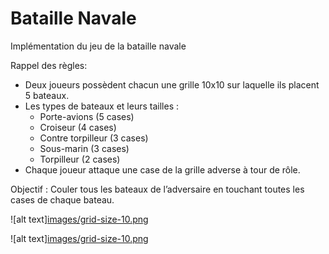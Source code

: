 # Bataille Navale

Implémentation du jeu de la bataille navale 

Rappel des règles:
- Deux joueurs possèdent chacun une grille 10x10 sur laquelle ils placent 5 bateaux.
- Les types de bateaux et leurs tailles :
    - Porte-avions (5 cases)
    - Croiseur (4 cases)
    - Contre torpilleur (3 cases)
    - Sous-marin (3 cases)
    - Torpilleur (2 cases)
- Chaque joueur attaque une case de la grille adverse à tour de rôle.

Objectif : Couler tous les bateaux de l’adversaire en touchant toutes les cases de chaque bateau.

![alt text][images/grid-size-10.png](https://github.com/Maxence-villet/Bataille-Navale/blob/main/images/grid-size-10.png)

![alt text][images/grid-size-10.png](https://github.com/Maxence-villet/Bataille-Navale/blob/main/images/grid-size-15.png)
